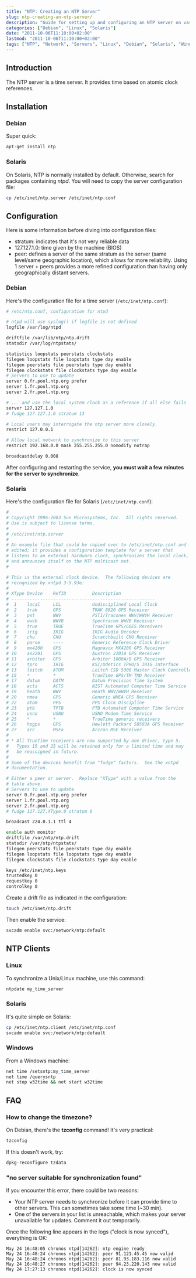 ```yaml
---
title: "NTP: Creating an NTP Server"
slug: ntp-creating-an-ntp-server/
description: "Guide for setting up and configuring an NTP server on various operating systems including Debian and Solaris."
categories: ["Debian", "Linux", "Solaris"]
date: "2011-10-06T11:10:00+02:00"
lastmod: "2011-10-06T11:10:00+02:00"
tags: ["NTP", "Network", "Servers", "Linux", "Debian", "Solaris", "Windows"]
---
```


## Introduction

The NTP server is a time server. It provides time based on atomic clock references.

## Installation

### Debian

Super quick:

```bash
apt-get install ntp
```

### Solaris

On Solaris, NTP is normally installed by default. Otherwise, search for packages containing *ntpd*.
You will need to copy the server configuration file:

```bash
cp /etc/inet/ntp.server /etc/inet/ntp.conf
```

## Configuration

Here is some information before diving into configuration files:

* stratum: indicates that it's not very reliable data
* 127.127.1.0: time given by the machine (BIOS)
* peer: defines a server of the same stratum as the server (same level/same geographic location), which allows for more reliability. Using 1 server + peers provides a more refined configuration than having only geographically distant servers.

### Debian

Here's the configuration file for a time server (`/etc/inet/ntp.conf`):

```bash
# /etc/ntp.conf, configuration for ntpd

# ntpd will use syslog() if logfile is not defined
logfile /var/log/ntpd

driftfile /var/lib/ntp/ntp.drift
statsdir /var/log/ntpstats/

statistics loopstats peerstats clockstats
filegen loopstats file loopstats type day enable
filegen peerstats file peerstats type day enable
filegen clockstats file clockstats type day enable
# Servers to use to update
server 0.fr.pool.ntp.org prefer
server 1.fr.pool.ntp.org
server 2.fr.pool.ntp.org

# ... and use the local system clock as a reference if all else fails
server 127.127.1.0
# fudge 127.127.1.0 stratum 13

# Local users may interrogate the ntp server more closely.
restrict 127.0.0.1

# Allow local network to synchronize to this server
restrict 192.168.0.0 mask 255.255.255.0 nomodify notrap

broadcastdelay 0.008
```

After configuring and restarting the service, **you must wait a few minutes for the server to synchronize**.

### Solaris

Here's the configuration file for Solaris (`/etc/inet/ntp.conf`):

```bash
#
# Copyright 1996-2003 Sun Microsystems, Inc.  All rights reserved.
# Use is subject to license terms.
#
# /etc/inet/ntp.server
#
# An example file that could be copied over to /etc/inet/ntp.conf and
# edited; it provides a configuration template for a server that
# listens to an external hardware clock, synchronizes the local clock,
# and announces itself on the NTP multicast net.
#

# This is the external clock device.  The following devices are
# recognized by xntpd 3-5.93e:
#
# XType Device    RefID          Description
# -------------------------------------------------------
#  1    local     LCL            Undisciplined Local Clock
#  2    trak      GPS            TRAK 8820 GPS Receiver
#  3    pst       WWV            PSTI/Traconex WWV/WWVH Receiver
#  4    wwvb      WWVB           Spectracom WWVB Receiver
#  5    true      TRUE           TrueTime GPS/GOES Receivers
#  6    irig      IRIG           IRIG Audio Decoder
#  7    chu       CHU            Scratchbuilt CHU Receiver
#  8    parse     ----           Generic Reference Clock Driver
#  9    mx4200    GPS            Magnavox MX4200 GPS Receiver
# 10    as2201    GPS            Austron 2201A GPS Receiver
# 11    arbiter   GPS            Arbiter 1088A/B GPS Receiver
# 12    tpro      IRIG           KSI/Odetics TPRO/S IRIG Interface
# 13    leitch    ATOM           Leitch CSD 5300 Master Clock Controller
# 15    *         *              TrueTime GPS/TM-TMD Receiver
# 17    datum     DATM           Datum Precision Time System
# 18    acts      ACTS           NIST Automated Computer Time Service
# 19    heath     WWV            Heath WWV/WWVH Receiver
# 20    nmea      GPS            Generic NMEA GPS Receiver
# 22    atom      PPS            PPS Clock Discipline
# 23    ptb       TPTB           PTB Automated Computer Time Service
# 24    usno      USNO           USNO Modem Time Service
# 25    *         *              TrueTime generic receivers
# 26    hpgps     GPS            Hewlett Packard 58503A GPS Receiver
# 27    arc       MSFa           Arcron MSF Receiver
#
# * All TrueTime receivers are now supported by one driver, type 5.
#   Types 15 and 25 will be retained only for a limited time and may
#   be reassigned in future.
#
# Some of the devices benefit from "fudge" factors.  See the xntpd
# documentation.

# Either a peer or server.  Replace "XType" with a value from the
# table above.
# Servers to use to update
server 0.fr.pool.ntp.org prefer
server 1.fr.pool.ntp.org
server 2.fr.pool.ntp.org
# fudge 127.127.XType.0 stratum 0

broadcast 224.0.1.1 ttl 4

enable auth monitor
driftfile /var/ntp/ntp.drift
statsdir /var/ntp/ntpstats/
filegen peerstats file peerstats type day enable
filegen loopstats file loopstats type day enable
filegen clockstats file clockstats type day enable

keys /etc/inet/ntp.keys
trustedkey 0
requestkey 0
controlkey 0
```

Create a drift file as indicated in the configuration:

```bash
touch /etc/inet/ntp.drift
```

Then enable the service:

```bash
svcadm enable svc:/network/ntp:default
```

## NTP Clients

### Linux

To synchronize a Unix/Linux machine, use this command:

```bash
ntpdate my_time_server
```

### Solaris

It's quite simple on Solaris:

```bash
cp /etc/inet/ntp.client /etc/inet/ntp.conf
svcadm enable svc:/network/ntp:default
```

### Windows

From a Windows machine:

```bash
net time /setsntp:my_time_server
net time /querysntp
net stop w32time && net start w32time
```

## FAQ

### How to change the timezone?

On Debian, there's the **tzconfig** command! It's very practical:

```bash
tzconfig
```

If this doesn't work, try:

```bash
dpkg-reconfigure tzdata
```

### "no server suitable for synchronization found"

If you encounter this error, there could be two reasons:

* Your NTP server needs to synchronize before it can provide time to other servers. This can sometimes take some time (~30 min).
* One of the servers in your list is unreachable, which makes your server unavailable for updates. Comment it out temporarily.

Once the following line appears in the logs ("clock is now synced"), everything is OK:

```
May 24 16:48:05 chronos ntpd[14262]: ntp engine ready
May 24 16:48:24 chronos ntpd[14262]: peer 91.121.45.45 now valid
May 24 16:48:24 chronos ntpd[14262]: peer 81.93.183.116 now valid
May 24 16:48:27 chronos ntpd[14262]: peer 94.23.220.143 now valid
May 24 17:27:13 chronos ntpd[14262]: clock is now synced
```
